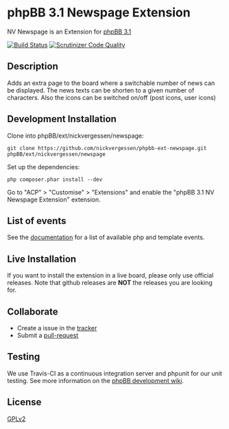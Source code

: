 # phpBB 3.1 Newspage Extension

NV Newspage is an Extension for [phpBB 3.1](https://www.phpbb.com/)

[![Build Status](https://secure.travis-ci.org/nickvergessen/phpbb-ext-newspage.png?branch=develop-ascraeus)](https://travis-ci.org/nickvergessen/phpbb-ext-newspage)
[![Scrutinizer Code Quality](https://scrutinizer-ci.com/g/nickvergessen/phpbb-ext-newspage/badges/quality-score.png?b=develop-ascraeus)](https://scrutinizer-ci.com/g/nickvergessen/phpbb-ext-newspage/?branch=develop-ascraeus)


## Description

Adds an extra page to the board where a switchable number of news can be displayed.
The news texts can be shorten to a given number of characters.
Also the icons can be switched on/off (post icons, user icons)


## Development Installation

Clone into phpBB/ext/nickvergessen/newspage:

    git clone https://github.com/nickvergessen/phpbb-ext-newspage.git phpBB/ext/nickvergessen/newspage

Set up the dependencies:

    php composer.phar install --dev

Go to "ACP" > "Customise" > "Extensions" and enable the "phpBB 3.1 NV Newspage Extension" extension.


## List of events

See the [documentation](docs/events.md) for a list of available php and template events.


## Live Installation

If you want to install the extension in a live board, please only use official releases.
Note that github releases are **NOT** the releases you are looking for.


## Collaborate

* Create a issue in the [tracker](https://github.com/nickvergessen/phpbb-ext-newspage/issues)
* Submit a [pull-request](https://github.com/nickvergessen/phpbb-ext-newspage/pulls)


## Testing

We use Travis-CI as a continuous integration server and phpunit for our unit testing. See more information on the [phpBB development wiki](https://wiki.phpbb.com/Unit_Tests).


## License

[GPLv2](license.txt)
